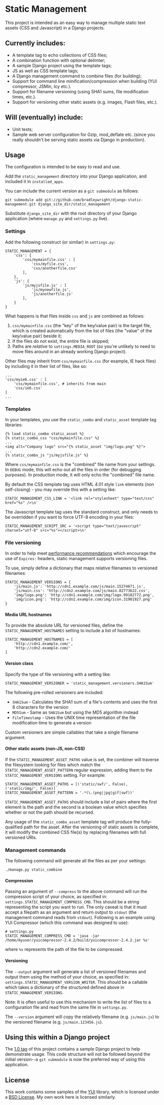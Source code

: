 Static Management
=================

This project is intended as an easy way to manage multiple static text assets (CSS and Javascript) in a Django projects.

Currently includes:
-------------------

* A template tag to echo collections of CSS files;
* A combination function with optional delimter;
* A sample Django project using the template tags;
* JS as well as CSS template tags;
* A Django management command to combine files (for building);
* Support for command line minification/compression when building (YUI compressor, JSMin, Icy etc.).
* Support for filename versioning (using SHA1 sums, file modification times, etc.).
* Support for versioning other static assets (e.g. images, Flash files, etc.).

Will (eventually) include:
-------------

* Unit tests;
* Sample web server configuration for Gzip, mod\_deflate etc. (since you really shouldn't be serving static assets via Django in production).

Usage
-----

The configuration is intended to be easy to read and use.

Add the `static_management` directory into your Django application, and included it in `installed_apps`.

You can include the current version as a `git submodule` as follows:

    git submodule add git://github.com/bradleywright/django-static-management.git django_site_dir/static_management

Substitute `django_site_dir` with the root directory of your Django application (where `manage.py` and `settings.py` live).

### Settings

Add the following construct (or similar) in `settings.py`:

    STATIC_MANAGEMENT = {
        'css': {
            'css/mymainfile.css' : [
                'css/myfile.css',
                'css/anotherfile.css'
            ],
        },
        'js': {
            'js/myjsfile.js' : [
                'js/mynewfile.js',
                'js/anotherfile.js'
            ],
        }
    }

What happens is that files inside `css` and `js` are combined as follows:

1. `css/mymainfile.css` (the "key" of the key/value pair) is the target file, which is created automatically from the list of files (the "value" of the key/value pair) beside it;
2. If the files do not exist, the entire file is skipped;
3. Paths are *relative* to `settings.MEDIA_ROOT` (so you're unlikely to need to move files around in an already working Django project).

Other files may inherit from `css/mymainfile.css` (for example, IE hack files) by including it in their list of files, like so:

    ...
    'css/myie6.css' : [
        'css/mymainfile.css', # inherits from main
        'css/ie6.css'
    ]
    ...

### Templates

In your templates, you use the `static_combo` and `static_asset` template tag libraries:

    {% load static_combo static_asset %}
    {% static_combo_css "css/mymainfile.css" %}
    ...
    <img alt="Company logo" src="{% static_asset "img/logo.png" %}">
    ...
    {% static_combo_js "js/myjsfile.js" %}

Where `css/mymainfile.css` is the "combined" file name from your settings. In `DEBUG` mode, this will echo out all the files in order (for debugging purposes). In production mode, it will only echo the "combined" file name.

By default the CSS template tag uses HTML 4.01 style `link` elements (non self-closing) - you may override this with a setting like:

    STATIC_MANAGEMENT_CSS_LINK = '<link rel="stylesheet" type="text/css" href="%s" />\n'

The Javascript template tag uses the standard construct, and only needs to be overridden if you want to force UTF-8 encoding in your files:

    STATIC_MANAGEMENT_SCRIPT_SRC = '<script type="text/javascript" charset="utf-8" src="%s"></script>\n'

### File versioning

In order to help meet [performance recommendations](http://developer.yahoo.net/blog/archives/2007/05/high_performanc_2.html) which encourage the use of `Expires:` headers, static management supports versioning files.

To use, simply define a dictionary that maps relative filenames to versioned filenames:

    STATIC_MANAGEMENT_VERSIONS = {
        'js/main.js': 'http://cdn1.example.com/js/main.15274671.js',
        'js/main.css': 'http://cdn2.example.com/js/main.82773622.css',
        'img/logo.png': 'http://cdn1.example.com/img/logo.99182772.png',
        'img/icon.png': 'http://cdn2.example.com/img/icon.31901927.png'
    }

#### Media URL hostnames

To provide the absolute URL for versioned files, define the `STATIC_MANAGEMENT_HOSTNAMES` setting to include a list of hostnames:

    STATIC_MANAGEMENT_HOSTNAMES = [
        'http://cdn1.example.com/',
        'http://cdn2.example.com/'
    ]

#### Version class

Specify the type of file versioning with a setting like:

    STATIC_MANAGEMENT_VERSIONER = 'static_management.versioners.SHA1Sum'

The following pre-rolled versioners are included:

* `SHA1Sum` - Calculates the SHA1 sum of a file's contents and uses the first 8 characters for the version
* `MD5Sum` - Same as `SHA1Sum` but using the MD5 algorithm instead
* `FileTimestamp` - Uses the UNIX time representation of the file modification time to generate a version

Custom versioners are simple callables that take a single filename argument.

#### Other static assets (non-JS, non-CSS)

If the `STATIC_MANAGEMENT_ASSET_PATHS` value is set, the combiner will traverse the filesystem looking for files which match the `STATIC_MANAGEMENT_ASSET_PATTERN` regular expression, adding them to the `STATIC_MANAGEMENT_VERSIONS` setting.  For example:

    STATIC_MANAGEMENT_ASSET_PATHS = [('static/swf/', False), ('static/img/', False)]
    STATIC_MANAGEMENT_ASSET_PATTERN = '.*(\.(png|jpg|gif|swf))'

`STATIC_MANAGEMENT_ASSET_PATHS` should include a list of pairs where the first element is the path and the second is a boolean value which specifies whether or not the path should be recursed.

Any usage of the `static_combo_asset` template tag will produce the fully-qualified path for the asset.  After the versioning of static assets is complete, it will modify the combined CSS file(s) by replacing filenames with full versioned URIs.

### Management commands

The following command will generate all the files as per your settings:

    ./manage.py static_combine

#### Compression

Passing an argument of `--compress` to the above command will run the compression script of your choice, as specified in: `settings.STATIC_MANAGEMENT_COMPRESS_CMD`. This should be a string representing the script you want to run. The only caveat is that it must accept a filepath as an argument and return output to `stdout` (the management command reads from `stdout`). Following is an example using YUI Compressor (which this command was designed to use):

    # settings.py
    STATIC_MANAGEMENT_COMPRESS_CMD = 'java -jar /home/myuser/yuicompressor-2.4.2/build/yuicompressor-2.4.2.jar %s'

where `%s` represents the path of the file to be compressed.

#### Versioning

The `--output` argument will generate a list of versioned filenames and output them using the method of your choice, as specified in: `settings.STATIC_MANAGEMENT_VERSION_WRITER`.  This should be a callable which takes a dictionary of the structured defined above in `STATIC_MANAGEMENT_VERSIONS`.

Note: It is often useful to use this mechanism to write the list of files to a configuration file and read from the same file in `settings.py`.

The `--version` argument will copy the relatively filename (e.g. `js/main.js`) to the versioned filename (e.g. `js/main.123456.js`).

Using this within a Django project
----------------------------------

The [1.0 tag](http://github.com/bradleywright/django-static-management/tree/1.0) of this project contains a sample Django project to help demonstrate usage. This code structure will not be followed beyond the initial version--a `git submodule` is now the preferred way of using this application.

License
-------

This work contains some samples of the [YUI](http://developer.yahoo.com/yui/) library, which is licensed under a [BSD License](http://developer.yahoo.com/yui/license.html). My own work here is licensed similarly.
